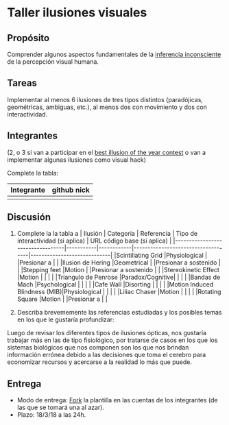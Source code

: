# Taller ilusiones visuales

## Propósito

Comprender algunos aspectos fundamentales de la [inferencia inconsciente](https://github.com/VisualComputing/Cognitive) de la percepción visual humana.

## Tareas

Implementar al menos 6 ilusiones de tres tipos distintos (paradójicas, geométricas, ambiguas, etc.), al menos dos con movimiento y dos con interactividad.

## Integrantes
(2, o 3 si van a participar en el [best illusion of the year contest](illusionoftheyear.com) o van a implementar algunas ilusiones como visual hack)

Complete la tabla:

| Integrante | github nick |
|------------|-------------|
|            |             |

## Discusión

1. Complete la la tabla
a
| Ilusión 			  			   | Categoria | Referencia | Tipo de interactividad (si aplica) | URL código base (si aplica) |
|----------------------------------|-----------|------------|------------------------------------|-----------------------------|
|Scintillating Grid   			   |Physiological |			|Presionar a						 |                             |
|Ilusion de Hering    			   |Geometrical   |			|Presionar a sostenido               |							   |
|Stepping feet        			   |Motion      |			|Presionar a sostenido     		     |       					   |
|Stereokinetic Effect 			   |Motion      |            |                                    |                             |
|Triangulo de Penrose 			   |Paradox/Cognitive|            |                                    |                             |
|Bandas de Mach       			   |Psychological |            |                                    |                             |
|Cafe Wall         	  			   |Disorting     |            |                                    |                             |
|Motion Induced Blindness (MIB)|Physiological |            |		                       	     |                             |
|Liliac Chaser        			   |Motion           |            |                                    |                             |
|Rotating Square      			   |Motion        |			|Presionar a            			 |                             |                                

2. Describa brevememente las referencias estudiadas y los posibles temas en los que le gustaría profundizar:

Luego de revisar los diferentes tipos de ilusiones ópticas, nos gustaría trabajar más en las de tipo fisiológico, por tratarse de casos en los que los sistemas biológicos que nos componen son los que nos brindan información errónea debido a las decisiones que toma el cerebro para economizar recursos y acercarse a la realidad lo más que puede. 

## Entrega

* Modo de entrega: [Fork](https://help.github.com/articles/fork-a-repo/) la plantilla en las cuentas de los integrantes (de las que se tomará una al azar).
* Plazo: 18/3/18 a las 24h.